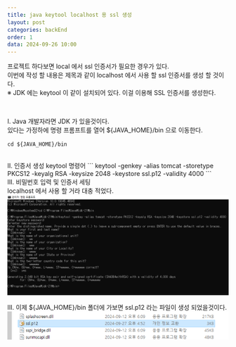 ```yaml
---
title: java keytool localhost 용 ssl 생성
layout: post
categories: backEnd
order: 1
data: 2024-09-26 10:00
---
```


프로젝트 하다보면 local 에서 ssl 인증서가 필요한 경우가 있다.<br>
이번에 작성 할 내용은 제목과 같이 localhost 에서 사용 할 ssl 인증서를 생성 할 것이다.<br>
※ JDK 에는 keytool 이 같이 설치되어 있다. 이걸 이용해 SSL 인증서를 생성한다.

<br>

Ⅰ. Java 개발자라면 JDK 가 있을것이다.<br>
있다는 가정하에 명령 프롬프트를 열어 ${JAVA_HOME}/bin 으로 이동한다.
```
cd ${JAVA_HOME}/bin
```
<br>
Ⅱ. 인증서 생성 keytool 명령어
```
keytool -genkey -alias tomcat -storetype PKCS12 -keyalg RSA -keysize 2048 -keystore ssl.p12 -validity 4000
```
<br>
Ⅲ. 비밀번호 입력 및 인증서 세팅<br>
localhost 에서 사용 할 거라 대충 적었다.<br>
<a href="/assets/img/backEnd/ssl.PNG"><img src="/assets/img/backEnd/ssl.PNG" /></a>

Ⅲ. 이제 ${JAVA_HOME}/bin 폴더에 가보면 ssl.p12 라는 파일이 생성 되었을것이다.
<a href="/assets/img/backEnd/ssl.PNG"><img src="/assets/img/backEnd/ssl2.PNG" /></a>